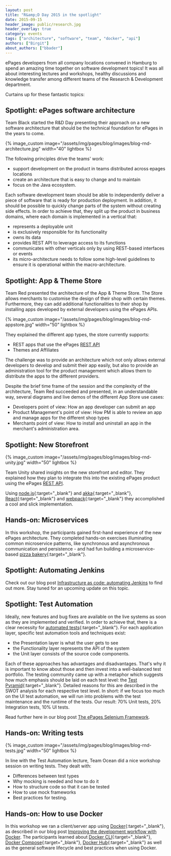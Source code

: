 ```yaml
---
layout: post
title: "R&amp;D Day 2015 in the spotlight"
date: 2015-09-15
header_image: public/research.jpg
header_overlay: true
category: events
tags: ["architecture", "software", "team", "docker", "api"]
authors: ["Birgit"]
about_authors: ["bbader"]
---
```


ePages developers from all company locations convened in Hamburg to spend an amazing time together on software development topics!
It was all about interesting lectures and workshops, healthy discussions and knowledge transfer among different teams of the Research &amp; Development department.

Curtains up for these fantastic topics:

## Spotlight: ePages software architecture

Team Black started the R&amp;D Day presenting their approach on a new software architecture that should be the technical foundation for ePages in the years to come.

{% image_custom image="/assets/img/pages/blog/images/blog-rnd-architecture.jpg" width="40" lightbox %}

The following principles drive the teams' work:

* support development on the product in teams distributed across epages locations
* create an architecture that is easy to change and to maintain
* focus on the Java ecosystem.

Each software development team should be able to independently deliver a piece of software that is ready for production deployment.
In addition, it should be possible to quickly change parts of the system without creating side effects.
In order to achieve that, they split up the product in business domains, where each domain is implemented in a vertical that:

* represents a deployable unit
* is exclusively responsible for its functionality
* owns its data
* provides REST API to leverage access to its functions
* communicates with other verticals only by using REST-based interfaces or events
* its micro-architecture needs to follow some high-level guidelines to ensure it is operational within the macro-architecture.

## Spotlight: App & Theme Store

Team Red presented the architecture of the App & Theme Store.
The Store allows merchants to customise the design of their shop with certain themes.
Furthermore, they can add additional functionalities to their shop by installing apps developed by external developers using the ePages APIs.

{% image_custom image="/assets/img/pages/blog/images/blog-rnd-appstore.jpg" width="50" lightbox %}

They explained the different app types, the store currently supports:

* REST apps that use the ePages [REST API](/apps/)
* Themes and Affiliates

The challenge was to provide an architecture which not only allows external developers to develop and submit their app easily, but also to provide an administration tool for the product management which allows them to distribute the apps to the different providers.

Despite the brief time frame of the session and the complexity of the architecture, Team Red succeeded and presented, in an understandable way, several diagrams and live demos of the different App Store use cases:

- Developers point of view: How an app developer can submit an app
- Product Management's point of view: How PM is able to review an app and manage apps for the different shop types
- Merchants point of view: How to install and uninstall an app in the merchant's administration area.

## Spotlight: New Storefront

{% image_custom image="/assets/img/pages/blog/images/blog-rnd-unity.jpg" width="50" lightbox %}

Team Unity shared insights on the new storefront and editor.
They explained how they plan to integrate this into the existing ePages product using the ePages [REST API](/apps/).

Using [node.js](https://nodejs.org/en/){:target="_blank"} and [akka](http://akka.io/){:target="_blank"}, [React](http://facebook.github.io/react/){:target="_blank"} and [webpack](https://webpack.github.io/){:target="_blank"} they accomplished a cool and slick implementation.

## Hands-on: Microservices

In this workshop, the participants gained first-hand experience of the new ePages architecture.
They completed hands-on exercises illuminating common microservice patterns, like synchronous and asynchronous communication and persistence - and had fun building a microservice-based [pizza bakery](https://github.com/ePages-de/rnd-microservices-handson){:target="_blank"}.

## Spotlight: Automating Jenkins

Check out our blog post [Infrastructure as code: automating Jenkins](/blog/tech-stories/infrastructure-as-code-automating-jenkins/) to find out more.
Stay tuned for an upcoming update on this topic.

## Spotlight: Test Automation

Ideally, new features and bug fixes are available on the live systems as soon as they are implemented and verified.
In order to achieve that, there is a clear necessity for [automated tests](http://blog.daverooney.ca/2015/04/getting-started-with-test-driven.html){:target="_blank"}.
For each application layer, specific test automation tools and techniques exist:

* the Presentation layer is what the user gets to see
* the Functionality layer represents the API of the system
* the Unit layer consists of the source code components.

Each of these approaches has advantages and disadvantages.
That's why it is important to know about those and then invest into a well-balanced test portfolio.
The testing community came up with a metaphor which suggests how much emphasis should be laid on each test level: the [Test Pyramid](http://mrselenium.blogspot.de/2014/12/the-automation-pyramid.html){:target="_blank"}.
Detailed reasons for this are described in the SWOT analysis for each respective test level.
In short: if we focus too much on the UI test automation, we will run into problems with the test maintenance and the runtime of the tests.
Our result: 70% Unit tests, 20% Integration tests, 10% UI tests.

Read further here in our blog post [The ePages Selenium Framework](/blog/tech-stories/the-epages-selenium-framework/).

## Hands-on: Writing tests

{% image_custom image="/assets/img/pages/blog/images/blog-rnd-tests.jpg" width="50" lightbox %}

In line with the Test Automation lecture, Team Ocean did a nice workshop session on writing tests.
They dealt with:

* Differences between test types
* Why mocking is needed and how to do it
* How to structure code so that it can be tested
* How to use mock frameworks
* Best practices for testing.

## Hands-on: How to use Docker

In this workshop we ran a client/server app using [Docker](https://www.docker.com/){:target="_blank"}, as described in our blog post [Improving the development workflow with Docker](/blog/tech-stories/improve-development-with-docker/).
The participants learned about [Docker CLI](https://docs.docker.com/reference/commandline/cli/){:target="_blank"}, [Docker Compose](https://docs.docker.com/compose/){:target="_blank"}, [Docker Hub](https://hub.docker.com/){:target="_blank"} as well as the general software lifecycle and best practices when using Docker.
